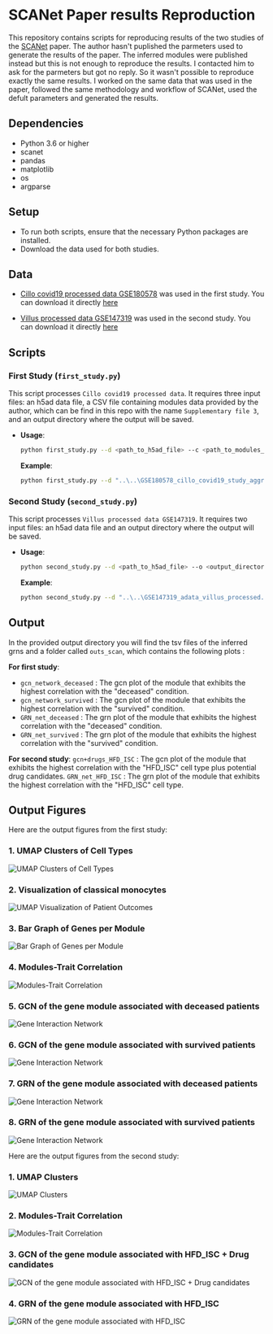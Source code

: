# SCANet Paper results Reproduction

This repository contains scripts for reproducing results of the two studies of the [SCANet](https://academic.oup.com/bioinformatics/article/39/11/btad644/7325353) paper.
The author hasn't puplished the parmeters used to generate the results of the paper. The inferred modules were published instead but this is not enough to reproduce the results. I contacted him to ask for the parmeters but got no reply. So it wasn't possible to reproduce exactly the same results. 
I worked on the same data that was used in the paper, followed the same methodology and workflow of SCANet, used the defult parameters and generated the results.

## Dependencies

- Python 3.6 or higher
- scanet
- pandas
- matplotlib
- os
- argparse

## Setup

- To run both scripts, ensure that the necessary Python packages are installed.
- Download the data used for both studies.

## Data

- [Cillo covid19 processed data GSE180578](https://www.ncbi.nlm.nih.gov/geo/query/acc.cgi?acc=GSE180578) was used in the first study. You can download it directly [here](https://ftp.ncbi.nlm.nih.gov/geo/series/GSE180nnn/GSE180578/suppl/GSE180578%5Fcillo%5Fcovid19%5Fstudy%5Faggregrated%5Fannotated%5Fdata%2Eh5ad%2Egz)

- [Villus processed data GSE147319](https://www.ncbi.nlm.nih.gov/geo/query/acc.cgi?acc=GSE147319) was used in the second study. You can download it directly [here](https://ftp.ncbi.nlm.nih.gov/geo/series/GSE147nnn/GSE147319/suppl/GSE147319%5Fadata%5Fvillus%5Fprocessed%2Eh5ad%2Egz)

## Scripts

### First Study (`first_study.py`)

This script processes `Cillo covid19 processed data`. It requires three input files: an h5ad data file, a CSV file containing modules data provided by the author, which can be find in this repo with the name `Supplementary file 3`, and an output directory where the output will be saved.

- **Usage**:
  ```bash
  python first_study.py --d <path_to_h5ad_file> --c <path_to_modules_csv> --o <output_directory>
  ```
  **Example**:
  ```bash
  python first_study.py --d "..\..\GSE180578_cillo_covid19_study_aggregrated_annotated_data.h5ad" --c "..\Supplementary file 3.csv" --o ".\"
  ```

### Second Study (`second_study.py`)
This script processes `Villus processed data GSE147319`. It requires two input files: an h5ad data file and an output directory where the output will be saved.
- **Usage**:
  ```bash
  python second_study.py --d <path_to_h5ad_file> --o <output_directory>
  ```
  **Example**:
  ```bash
  python second_study.py --d "..\..\GSE147319_adata_villus_processed.h5ad" --o ".\"
  ```

## Output

In the provided output directory you will find the tsv files of the inferred grns and a folder called `outs_scan`, which contains the following plots :

**For first study**:
- `gcn_network_deceased` : The gcn plot of the module that exhibits the highest correlation with the "deceased" condition.
- `gcn_network_survived` : The gcn plot of the module that exhibits the highest correlation with the "survived" condition.
- `GRN_net_deceased` : The grn plot of the module that exhibits the highest correlation with the "deceased" condition.
- `GRN_net_survived` : The grn plot of the module that exhibits the highest correlation with the "survived" condition.

**For second study**:
`gcn+drugs_HFD_ISC` : The gcn plot of the module that exhibits the highest correlation with the "HFD_ISC" cell type plus potential drug candidates.
`GRN_net_HFD_ISC` : The grn plot of the module that exhibits the highest correlation with the "HFD_ISC" cell type.

## Output Figures

Here are the output figures from the first study:

### 1. UMAP Clusters of Cell Types
![UMAP Clusters of Cell Types](figures/umap_clasters_cell_types.png)

### 2. Visualization of classical monocytes
![UMAP Visualization of Patient Outcomes](figures/classical_monocytes.png)

### 3. Bar Graph of Genes per Module
![Bar Graph of Genes per Module](figures/genes_per_module.png)

### 4. Modules-Trait Correlation
![Modules-Trait Correlation](figures/correlation.png)

### 5.  GCN of the gene module associated with deceased patients
![Gene Interaction Network](figures/gcn_network_deceased.png)

### 6.  GCN of the gene module associated with survived patients
![Gene Interaction Network](figures/gcn_network_survived.png)

### 7.  GRN of the gene module associated with deceased patients
![Gene Interaction Network](figures/GRN_net_deceased.png)

### 8.  GRN of the gene module associated with survived patients
![Gene Interaction Network](figures/GRN_net_survived.png)



Here are the output figures from the second study:

### 1. UMAP Clusters
![UMAP Clusters](figures/clusters.png)

### 2. Modules-Trait Correlation
![Modules-Trait Correlation](figures/mod_trait_correlation.png)

### 3. GCN of the gene module associated with HFD_ISC + Drug candidates
![GCN of the gene module associated with HFD_ISC + Drug candidates](figures/GCN_net_HFD_ISC+drug.png)

### 4. GRN of the gene module associated with HFD_ISC
![GRN of the gene module associated with HFD_ISC](figures/GRN_net_HFD_ISC.png)